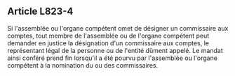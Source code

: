 Article L823-4
----
Si l'assemblée ou l'organe compétent omet de désigner un commissaire aux
comptes, tout membre de l'assemblée ou de l'organe compétent peut demander en
justice la désignation d'un commissaire aux comptes, le représentant légal de la
personne ou de l'entité dûment appelé. Le mandat ainsi conféré prend fin
lorsqu'il a été pourvu par l'assemblée ou l'organe compétent à la nomination du
ou des commissaires.
